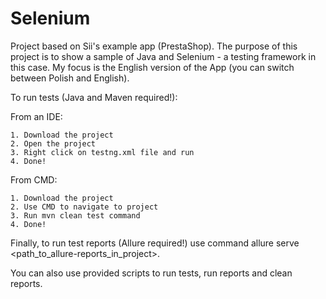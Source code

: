 # Selenium

Project based on Sii's example app (PrestaShop). The purpose of this project is to show a sample of Java and Selenium - a testing framework in this case. My focus is the English version of the App (you can switch between Polish and English).

To run tests (Java and Maven required!):

 From an IDE:

    1. Download the project
    2. Open the project
    3. Right click on testng.xml file and run
    4. Done!

 From CMD:

    1. Download the project
    2. Use CMD to navigate to project
    3. Run mvn clean test command
    4. Done!

Finally, to run test reports (Allure required!) use command allure serve <path_to_allure-reports_in_project>.

You can also use provided scripts to run tests, run reports and clean reports.
